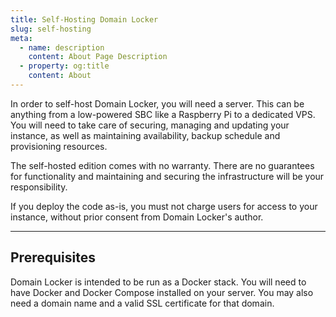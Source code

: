 ```yaml
---
title: Self-Hosting Domain Locker
slug: self-hosting  
meta:
  - name: description
    content: About Page Description
  - property: og:title
    content: About
---
```


In order to self-host Domain Locker, you will need a server. This can be anything from a low-powered SBC like a Raspberry Pi to a dedicated VPS. You will need to take care of securing, managing and updating your instance, as well as maintaining availability, backup schedule and provisioning resources. 

The self-hosted edition comes with no warranty. There are no guarantees for functionality and maintaining and securing the infrastructure will be your responsibility.

If you deploy the code as-is, you must not charge users for access to your instance, without prior consent from Domain Locker's author.

---

## Prerequisites
Domain Locker is intended to be run as a Docker stack. You will need to have Docker and Docker Compose installed on your server.
You may also need a domain name and a valid SSL certificate for that domain.
